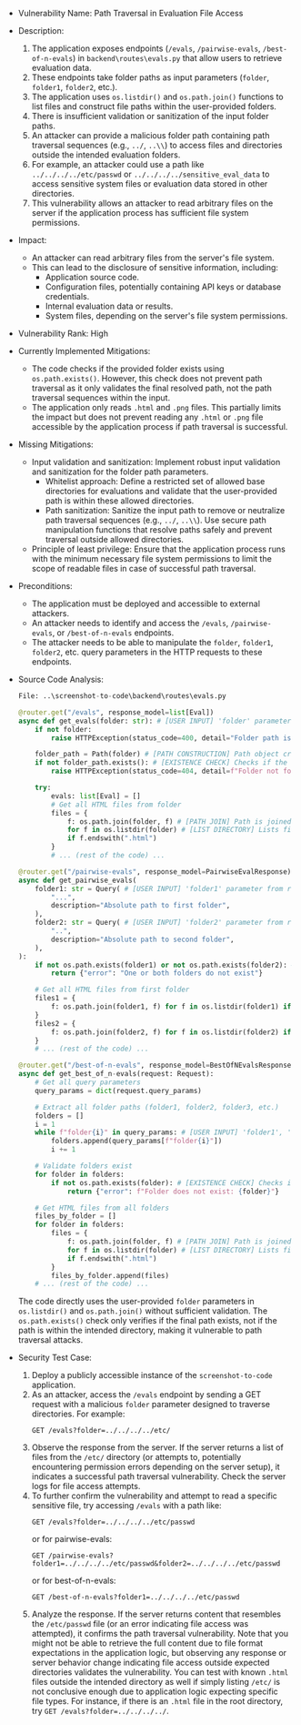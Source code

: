 - Vulnerability Name: Path Traversal in Evaluation File Access

- Description:
  1. The application exposes endpoints (`/evals`, `/pairwise-evals`, `/best-of-n-evals`) in `backend\routes\evals.py` that allow users to retrieve evaluation data.
  2. These endpoints take folder paths as input parameters (`folder`, `folder1`, `folder2`, etc.).
  3. The application uses `os.listdir()` and `os.path.join()` functions to list files and construct file paths within the user-provided folders.
  4. There is insufficient validation or sanitization of the input folder paths.
  5. An attacker can provide a malicious folder path containing path traversal sequences (e.g., `../`, `..\\`) to access files and directories outside the intended evaluation folders.
  6. For example, an attacker could use a path like `../../../../etc/passwd` or `../../../../sensitive_eval_data` to access sensitive system files or evaluation data stored in other directories.
  7. This vulnerability allows an attacker to read arbitrary files on the server if the application process has sufficient file system permissions.

- Impact:
  - An attacker can read arbitrary files from the server's file system.
  - This can lead to the disclosure of sensitive information, including:
    - Application source code.
    - Configuration files, potentially containing API keys or database credentials.
    - Internal evaluation data or results.
    - System files, depending on the server's file system permissions.

- Vulnerability Rank: High

- Currently Implemented Mitigations:
  - The code checks if the provided folder exists using `os.path.exists()`. However, this check does not prevent path traversal as it only validates the final resolved path, not the path traversal sequences within the input.
  - The application only reads `.html` and `.png` files. This partially limits the impact but does not prevent reading any `.html` or `.png` file accessible by the application process if path traversal is successful.

- Missing Mitigations:
  - Input validation and sanitization: Implement robust input validation and sanitization for the folder path parameters.
    - Whitelist approach: Define a restricted set of allowed base directories for evaluations and validate that the user-provided path is within these allowed directories.
    - Path sanitization: Sanitize the input path to remove or neutralize path traversal sequences (e.g., `../`, `..\\`). Use secure path manipulation functions that resolve paths safely and prevent traversal outside allowed directories.
  - Principle of least privilege: Ensure that the application process runs with the minimum necessary file system permissions to limit the scope of readable files in case of successful path traversal.

- Preconditions:
  - The application must be deployed and accessible to external attackers.
  - An attacker needs to identify and access the `/evals`, `/pairwise-evals`, or `/best-of-n-evals` endpoints.
  - The attacker needs to be able to manipulate the `folder`, `folder1`, `folder2`, etc. query parameters in the HTTP requests to these endpoints.

- Source Code Analysis:
  ```python
  File: ..\screenshot-to-code\backend\routes\evals.py

  @router.get("/evals", response_model=list[Eval])
  async def get_evals(folder: str): # [USER INPUT] 'folder' parameter from request
      if not folder:
          raise HTTPException(status_code=400, detail="Folder path is required")

      folder_path = Path(folder) # [PATH CONSTRUCTION] Path object created from user input
      if not folder_path.exists(): # [EXISTENCE CHECK] Checks if the resolved path exists, but allows traversal
          raise HTTPException(status_code=404, detail=f"Folder not found: {folder}")

      try:
          evals: list[Eval] = []
          # Get all HTML files from folder
          files = {
              f: os.path.join(folder, f) # [PATH JOIN] Path is joined using user input
              for f in os.listdir(folder) # [LIST DIRECTORY] Lists files in user provided folder
              if f.endswith(".html")
          }
          # ... (rest of the code) ...

  @router.get("/pairwise-evals", response_model=PairwiseEvalResponse)
  async def get_pairwise_evals(
      folder1: str = Query( # [USER INPUT] 'folder1' parameter from request
          "...",
          description="Absolute path to first folder",
      ),
      folder2: str = Query( # [USER INPUT] 'folder2' parameter from request
          "..",
          description="Absolute path to second folder",
      ),
  ):
      if not os.path.exists(folder1) or not os.path.exists(folder2): # [EXISTENCE CHECK] Checks if the resolved paths exist, but allows traversal
          return {"error": "One or both folders do not exist"}

      # Get all HTML files from first folder
      files1 = {
          f: os.path.join(folder1, f) for f in os.listdir(folder1) if f.endswith(".html") # [PATH JOIN & LIST DIRECTORY] Path is joined and directory listed using user input
      }
      files2 = {
          f: os.path.join(folder2, f) for f in os.listdir(folder2) if f.endswith(".html") # [PATH JOIN & LIST DIRECTORY] Path is joined and directory listed using user input
      }
      # ... (rest of the code) ...

  @router.get("/best-of-n-evals", response_model=BestOfNEvalsResponse)
  async def get_best_of_n-evals(request: Request):
      # Get all query parameters
      query_params = dict(request.query_params)

      # Extract all folder paths (folder1, folder2, folder3, etc.)
      folders = []
      i = 1
      while f"folder{i}" in query_params: # [USER INPUT] 'folder1', 'folder2', etc. parameters from request
          folders.append(query_params[f"folder{i}"])
          i += 1

      # Validate folders exist
      for folder in folders:
          if not os.path.exists(folder): # [EXISTENCE CHECK] Checks if the resolved paths exist, but allows traversal
              return {"error": f"Folder does not exist: {folder}"}

      # Get HTML files from all folders
      files_by_folder = []
      for folder in folders:
          files = {
              f: os.path.join(folder, f) # [PATH JOIN] Path is joined using user input
              for f in os.listdir(folder) # [LIST DIRECTORY] Lists files in user provided folder
              if f.endswith(".html")
          }
          files_by_folder.append(files)
      # ... (rest of the code) ...
  ```
  The code directly uses the user-provided `folder` parameters in `os.listdir()` and `os.path.join()` without sufficient validation. The `os.path.exists()` check only verifies if the final path exists, not if the path is within the intended directory, making it vulnerable to path traversal attacks.

- Security Test Case:
  1. Deploy a publicly accessible instance of the `screenshot-to-code` application.
  2. As an attacker, access the `/evals` endpoint by sending a GET request with a malicious `folder` parameter designed to traverse directories. For example:
     ```
     GET /evals?folder=../../../../etc/
     ```
  3. Observe the response from the server. If the server returns a list of files from the `/etc/` directory (or attempts to, potentially encountering permission errors depending on the server setup), it indicates a successful path traversal vulnerability. Check the server logs for file access attempts.
  4. To further confirm the vulnerability and attempt to read a specific sensitive file, try accessing `/evals` with a path like:
     ```
     GET /evals?folder=../../../../etc/passwd
     ```
     or for pairwise-evals:
     ```
     GET /pairwise-evals?folder1=../../../../etc/passwd&folder2=../../../../etc/passwd
     ```
     or for best-of-n-evals:
     ```
     GET /best-of-n-evals?folder1=../../../../etc/passwd
     ```
  5. Analyze the response. If the server returns content that resembles the `/etc/passwd` file (or an error indicating file access was attempted), it confirms the path traversal vulnerability. Note that you might not be able to retrieve the full content due to file format expectations in the application logic, but observing any response or server behavior change indicating file access outside expected directories validates the vulnerability. You can test with known `.html` files outside the intended directory as well if simply listing `/etc/` is not conclusive enough due to application logic expecting specific file types. For instance, if there is an `.html` file in the root directory, try `GET /evals?folder=../../../../`.
